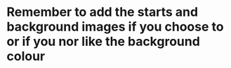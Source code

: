 # Remember to add the starts and background images if you choose to or if you nor like the background colour

